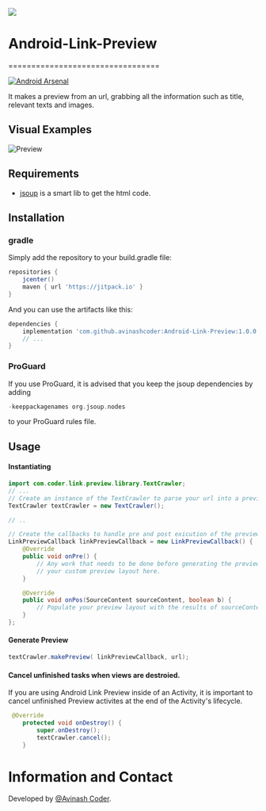 [![](https://jitpack.io/v/avinashcoder/Android-Link-Preview.svg)](https://jitpack.io/#avinashcoder/Android-Link-Preview)

# Android-Link-Preview
=================================

[![Android Arsenal](https://img.shields.io/badge/Android%20Arsenal-Android--Link--Preview-green.svg?style=true)](https://android-arsenal.com/details/1/2755)

It makes a preview from an url, grabbing all the information such as title, relevant texts and images.

## Visual Examples
![Preview](images/VSejRyV.gif)



## Requirements
* [jsoup](http://jsoup.org/ "jsoup") is a smart lib to get the html code.


## Installation
### gradle

Simply add the repository to your build.gradle file:
```groovy
repositories {
	jcenter()
	maven { url 'https://jitpack.io' }
}
```

And you can use the artifacts like this:
```groovy
dependencies {
    implementation 'com.github.avinashcoder:Android-Link-Preview:1.0.0'
	// ...
}
```

### ProGuard
If you use ProGuard, it is advised that you keep the jsoup dependencies  by adding 
```groovy
-keeppackagenames org.jsoup.nodes
```
to your ProGuard rules file.


## Usage
#### Instantiating 
```java
import com.coder.link.preview.library.TextCrawler;
// ...
// Create an instance of the TextCrawler to parse your url into a preview.
TextCrawler textCrawler = new TextCrawler();

// ..

// Create the callbacks to handle pre and post exicution of the preview generation.
LinkPreviewCallback linkPreviewCallback = new LinkPreviewCallback() {
    @Override
    public void onPre() {
        // Any work that needs to be done before generating the preview. Usually inflate 
        // your custom preview layout here.
    }

    @Override
    public void onPos(SourceContent sourceContent, boolean b) {
        // Populate your preview layout with the results of sourceContent.
    }
};
```

#### Generate Preview
```java
textCrawler.makePreview( linkPreviewCallback, url);
```
#### Cancel unfinished tasks when views are destroied.
If you are using Android Link Preview inside of an Activity, it is important to cancel unfinished Preview activites at the end of the Activity's lifecycle.

```java
 @Override
    protected void onDestroy() {
        super.onDestroy();
        textCrawler.cancel();
    }
```

Information and Contact
===

Developed by [@Avinash Coder](https://github.com/avinashcoder). 
